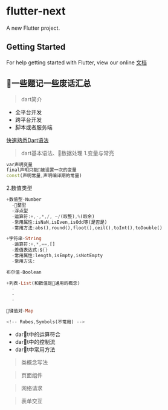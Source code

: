 # flutter-next

A new Flutter project.

## Getting Started

For help getting started with Flutter, view our online
[文档](https://flutterchina.club)

## 一些题记一些废话汇总

> dart简介
- 全平台开发
- 跨平台开发
- 脚本或者服务端

[快速熟悉Dart语法](https://www.jianshu.com/p/3d927a7bf020)

> dart基本语法、数据处理
1.变量与常亮

```dart
var声明变量
final声明只能被设置一次的变量
const(声明常量,声明编译期的常量)
```

2.数值类型

```dart
+数值型-Number
  -整型
  -浮点型
  -运算符:+,-,*,/, ~/(取整),%(取余)
  -常用属性:isNaN,isEven,isOdd等(是否是)
  -常用方法:abs(),round(),floot(),ceil(),toInt(),toDouble()

+字符串-String
  -运算符:+,*,==,[]
  -差值表达式:${}
  -常用属性:length,isEmpty,isNotEmpty
  -常用方法:

布尔值-Boolean

+列表-List(和数值是通用的概念)
  -
  -
  -

键值对-Map

<!-- Rubes,Symbols(不常用) -->
```

- dart中的运算符合
- dart中的控制流
- dart中常用方法


> 类概念写法

> 页面组件

> 网络请求

> 表单交互
